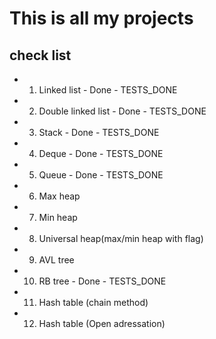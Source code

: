 # This is all my projects

## check list

- 1)  Linked list - Done - TESTS_DONE
- 2)  Double linked list - Done - TESTS_DONE
- 3)  Stack - Done - TESTS_DONE
- 4)  Deque - Done - TESTS_DONE
- 5)  Queue - Done - TESTS_DONE
- 6)  Max heap
- 7)  Min heap
- 8)  Universal heap(max/min heap with flag)
- 9)  AVL tree
- 10) RB tree - Done - TESTS_DONE
- 11) Hash table (chain method)
- 12) Hash table (Open adressation)
